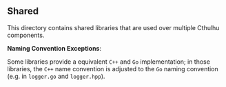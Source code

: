 ## Shared

This directory contains shared libraries that are used over multiple Cthulhu components.


**Naming Convention Exceptions**:

Some libraries provide a equivalent `C++` and `Go` implementation; in those libraries, the `C++` name convention is adjusted to the `Go` naming convention (e.g. in `logger.go` and `logger.hpp`).
